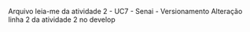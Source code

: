Arquivo leia-me da atividade 2 -  UC7 - Senai - Versionamento
Alteração linha 2 da atividade 2 no develop
